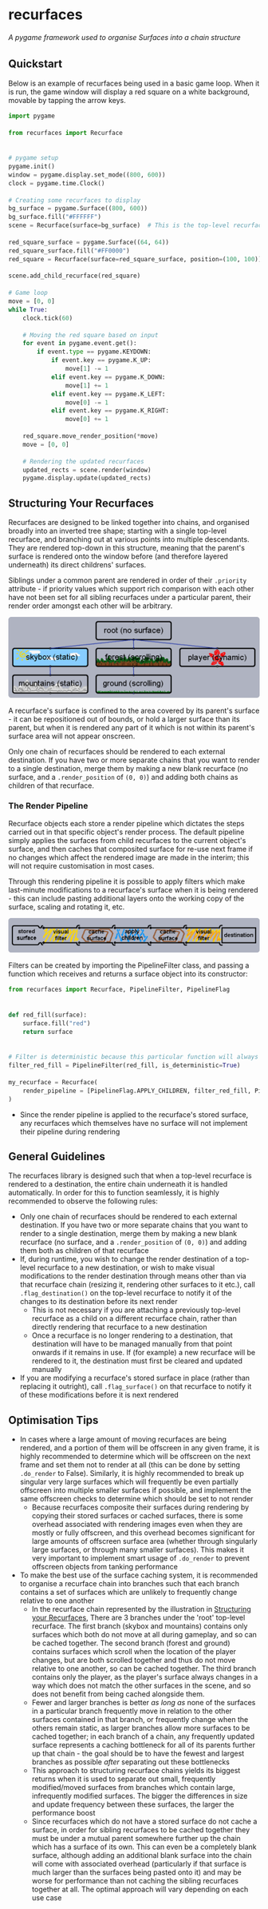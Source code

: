 # recurfaces

###### A pygame framework used to organise Surfaces into a chain structure

## Quickstart

Below is an example of recurfaces being used in a basic game loop. When it is run, the game window will display a red square on a white background,
movable by tapping the arrow keys.

```python
import pygame

from recurfaces import Recurface


# pygame setup
pygame.init()
window = pygame.display.set_mode((800, 600))
clock = pygame.time.Clock()

# Creating some recurfaces to display
bg_surface = pygame.Surface((800, 600))
bg_surface.fill("#FFFFFF")
scene = Recurface(surface=bg_surface)  # This is the top-level recurface, and also holds the background surface

red_square_surface = pygame.Surface((64, 64))
red_square_surface.fill("#FF0000")
red_square = Recurface(surface=red_square_surface, position=(100, 100))

scene.add_child_recurface(red_square)

# Game loop
move = [0, 0]
while True:
    clock.tick(60)

    # Moving the red square based on input
    for event in pygame.event.get():
        if event.type == pygame.KEYDOWN:
            if event.key == pygame.K_UP:
                move[1] -= 1
            elif event.key == pygame.K_DOWN:
                move[1] += 1
            elif event.key == pygame.K_LEFT:
                move[0] -= 1
            elif event.key == pygame.K_RIGHT:
                move[0] += 1

    red_square.move_render_position(*move)
    move = [0, 0]

    # Rendering the updated recurfaces
    updated_rects = scene.render(window)
    pygame.display.update(updated_rects)
```

## Structuring Your Recurfaces

Recurfaces are designed to be linked together into chains, and organised broadly into an inverted tree shape; starting with a single
top-level recurface, and branching out at various points into multiple descendants. They are rendered top-down in this structure,
meaning that the parent's surface is rendered onto the window before (and therefore layered underneath) its direct childrens' surfaces.

Siblings under a common parent are rendered in order of their `.priority` attribute - if priority values which support rich comparison with each other
have not been set for all sibling recurfaces under a particular parent, their render order amongst each other will be arbitrary.

<img src="res/tree_structure.png" alt="A diagram of a branching structure of recurfaces, illustrating that recurfaces containing surfaces that are moved together should preside within the same branch">

A recurface's surface is confined to the area covered by its parent's surface - it can be repositioned out of bounds, or hold a larger
surface than its parent, but when it is rendered any part of it which is not within its parent's surface area will not appear onscreen.

Only one chain of recurfaces should be rendered to each external destination. If you have two or more separate chains  that you want to render
to a single destination, merge them by making a new blank recurface (no surface, and a `.render_position` of `(0, 0)`) and adding both chains
as children of that recurface.

### The Render Pipeline

Recurface objects each store a render pipeline which dictates the steps carried out in that specific object's render process. The default
pipeline simply applies the surfaces from child recurfaces to the current object's surface, and then caches that composited surface for re-use
next frame if no changes which affect the rendered image are made in the interim; this will not require customisation in most cases.

Through this rendering pipeline it is possible to apply filters which make last-minute modifications to a recurface's surface when it is being
rendered - this can include pasting additional layers onto the working copy of the surface, scaling and rotating it, etc.

<img src="res/render_pipeline.png" alt="A diagram of an example configuration for a render pipeline, showing how each item in the pipeline is applied to the stored surface in order during rendering. Featured pipeline items are visual filters, flags to cache the working surface, and a flag to apply the child recurfaces">

Filters can be created by importing the PipelineFilter class, and passing a function which receives and returns a surface object into its constructor:

```python
from recurfaces import Recurface, PipelineFilter, PipelineFlag


def red_fill(surface):
    surface.fill("red")
    return surface


# Filter is deterministic because this particular function will always modify a given surface in the exact same way
filter_red_fill = PipelineFilter(red_fill, is_deterministic=True)

my_recurface = Recurface(
    render_pipeline = [PipelineFlag.APPLY_CHILDREN, filter_red_fill, PipelineFlag.CACHE_SURFACE]
)
```

- Since the render pipeline is applied to the recurface's stored surface, any recurfaces which themselves have no surface will not implement
  their pipeline during rendering

## General Guidelines

The recurfaces library is designed such that when a top-level recurface is rendered to a destination, the entire chain underneath it is
handled automatically. In order for this to function seamlessly, it is highly recommended to observe the following rules:

- Only one chain of recurfaces should be rendered to each external destination. If you have two or more separate chains
  that you want to render to a single destination, merge them by making a new blank recurface
  (no surface, and a `.render_position` of `(0, 0)`) and adding them both as children of that recurface
- If, during runtime, you wish to change the render destination of a top-level recurface to a new destination, or wish to make visual modifications
  to the render destination through means other than via that recurface chain (resizing it, rendering other surfaces to it etc.),
  call `.flag_destination()` on the top-level recurface to notify it of the changes to its destination before its next render
  - This is not necessary if you are attaching a previously top-level recurface as a child on a different recurface chain, rather than directly rendering that
    recurface to a new destination
  - Once a recurface is no longer rendering to a destination, that destination will have to be managed manually from that point onwards if it remains in use. 
    If (for example) a new recurface will be rendered to it, the destination must first be cleared and updated manually
- If you are modifying a recurface's stored surface in place (rather than replacing it outright), call `.flag_surface()` on that recurface to notify it
  of these modifications before it is next rendered

## Optimisation Tips

- In cases where a large amount of moving recurfaces are being rendered, and a portion of them will be offscreen in any given frame,
  it is highly recommended to determine which will be offscreen on the next frame and set them not to render at all (this can be done by
  setting `.do_render` to False). 
  Similarly, it is highly recommended to break up singular very large surfaces which will frequently be even partially offscreen into
  multiple smaller surfaces if possible, and implement the same offscreen checks to determine which should be set to not render
  - Because recurfaces composite their surfaces during rendering by copying their stored surfaces or cached surfaces, there is some overhead
    associated with rendering images even when they are mostly or fully offscreen, and this overhead becomes significant for large amounts
    of offscreen surface area (whether through singularly large surfaces, or through many smaller surfaces). 
    This makes it very important to implement smart usage of `.do_render` to prevent offscreen objects from tanking performance
- To make the best use of the surface caching system, it is recommended to organise a recurface chain into branches
  such that each branch contains a set of surfaces which are unlikely to frequently change relative to one another
  - In the recurface chain represented by the illustration in [Structuring your Recurfaces](#structuring-your-recurfaces),
    There are 3 branches under the 'root' top-level recurface. The first branch (skybox and mountains) contains only
    surfaces which both do not move at all during gameplay, and so can be cached together. The second branch (forest and ground)
    contains surfaces which scroll when the location of the player changes, but are both scrolled together and thus do not
    move relative to one another, so can be cached together. The third branch contains only the player, as the player's surface
    always changes in a way which does not match the other surfaces in the scene, and so does not benefit from being cached alongside them.
  - Fewer and larger branches is better *as long as* none of the surfaces in a particular branch frequently move in relation to
    the other surfaces contained in that branch, or frequently change when the others remain static, as larger branches allow
    more surfaces to be cached together; in each branch of a chain, any frequently updated surface represents a caching bottleneck
    for all of its parents further up that chain - the goal should be to have the fewest and largest branches as possible *after*
    separating out these bottlenecks
  - This approach to structuring recurface chains yields its biggest returns when it is used to separate out small,
    frequently modified/moved surfaces from branches which contain large, infrequently modified surfaces. The bigger the
    differences in size and update frequency between these surfaces, the larger the performance boost
  - Since recurfaces which do not have a stored surface do not cache a surface, in order for sibling recurfaces to be cached together
    they must be under a mutual parent somewhere further up the chain which has a surface of its own. This can even be a completely
    blank surface, although adding an additional blank surface into the chain will come with associated overhead (particularly if
    that surface is much larger than the surfaces being pasted onto it) and may be worse for performance than not caching
    the sibling recurfaces together at all. The optimal approach will vary depending on each use case
